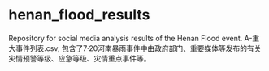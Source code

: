 # henan_flood_results
Repository for social media analysis results of the Henan Flood event.
A-重大事件列表.csv, 包含了7·20河南暴雨事件中由政府部门、重要媒体等发布的有关灾情预警等级、应急等级、灾情重点事件等。
